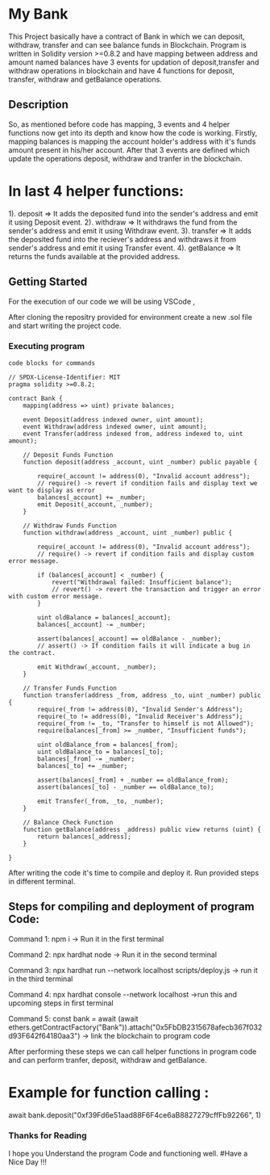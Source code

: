 # My Bank
This Project basically have a contract of Bank in which we can deposit, withdraw, transfer and can see balance funds in Blockchain. Program is written in Solidity version >=0.8.2 and have mapping between address and amount named balances have 3 events for updation of deposit,transfer and withdraw operations in blockchain and have 4 functions for deposit, transfer, withdraw and getBalance operations.

## Description
So, as mentioned before code has mapping, 3 events and 4 helper functions now get into its depth and know how the code is working.
Firstly, mapping balances is mapping the account holder's address with it's funds amount present in his/her account. After that 3 events are defined which update the operations deposit, withdraw and tranfer in the blockchain. 
# In last 4 helper functions:
1). deposit => It adds the deposited fund into the sender's address and emit it using Deposit event.
2). withdraw => It withdraws the fund from the sender's address and emit it using Withdraw event.
3). transfer => It adds the deposited fund into the reciever's address and withdraws it from sender's address and emit it using Transfer event.
4). getBalance => It returns the funds available at the provided address.

## Getting Started

For the execution of our code we will be using VSCode ,

After cloning the repositry provided for environment create a new .sol file and start writing the project code.

### Executing program

```
code blocks for commands

// SPDX-License-Identifier: MIT
pragma solidity >=0.8.2;

contract Bank {
    mapping(address => uint) private balances;

    event Deposit(address indexed owner, uint amount);
    event Withdraw(address indexed owner, uint amount);
    event Transfer(address indexed from, address indexed to, uint amount);

    // Deposit Funds Function
    function deposit(address _account, uint _number) public payable {

        require(_account != address(0), "Invalid account address"); 
        // require() -> revert if condition fails and display text we want to display as error
        balances[_account] += _number;
        emit Deposit(_account, _number);
    }

    // Withdraw Funds Function
    function withdraw(address _account, uint _number) public {

        require(_account != address(0), "Invalid account address");
        // require() -> revert if condition fails and display custom error message.

        if (balances[_account] < _number) {
            revert("Withdrawal failed: Insufficient balance");
            // revert() -> revert the transaction and trigger an error with custom error message.
        }

        uint oldBalance = balances[_account];
        balances[_account] -= _number;

        assert(balances[_account] == oldBalance - _number);
        // assert() -> If condition fails it will indicate a bug in the contract.

        emit Withdraw(_account, _number);
    }

    // Transfer Funds Function
    function transfer(address _from, address _to, uint _number) public {
        require(_from != address(0), "Invalid Sender's Address");
        require(_to != address(0), "Invalid Receiver's Address");
        require(_from != _to, "Transfer to himself is not Allowed");
        require(balances[_from] >= _number, "Insufficient funds");

        uint oldBalance_from = balances[_from];
        uint oldBalance_to = balances[_to];
        balances[_from] -= _number;
        balances[_to] += _number;

        assert(balances[_from] + _number == oldBalance_from);
        assert(balances[_to] - _number == oldBalance_to);

        emit Transfer(_from, _to, _number);
    }

    // Balance Check Function
    function getBalance(address _address) public view returns (uint) {
        return balances[_address];
    }

}

```
After writing the code it's time to compile and deploy it. Run provided steps in different terminal.

## Steps for compiling and deployment of program Code:
Command 1:
npm i -> Run it in the first terminal

Command 2:
npx hardhat node -> Run it in the second terminal

Command 3:
npx hardhat run --network localhost scripts/deploy.js -> run it in the third terminal

Command 4:
npx hardhat console --network localhost ->run this and upcoming steps in first terminal

Command 5:
const bank = await (await ethers.getContractFactory("Bank")).attach("0x5FbDB2315678afecb367f032d93F642f64180aa3") -> link the blockchain to program code

After performing these steps we can call helper functions in program code and can perform tranfer, deposit, withdraw and getBalance.
# Example for function calling : 
await bank.deposit("0xf39Fd6e51aad88F6F4ce6aB8827279cffFb92266", 1)

### Thanks for Reading
I hope you Understand the program Code and functioning well.
#Have a Nice Day !!!

